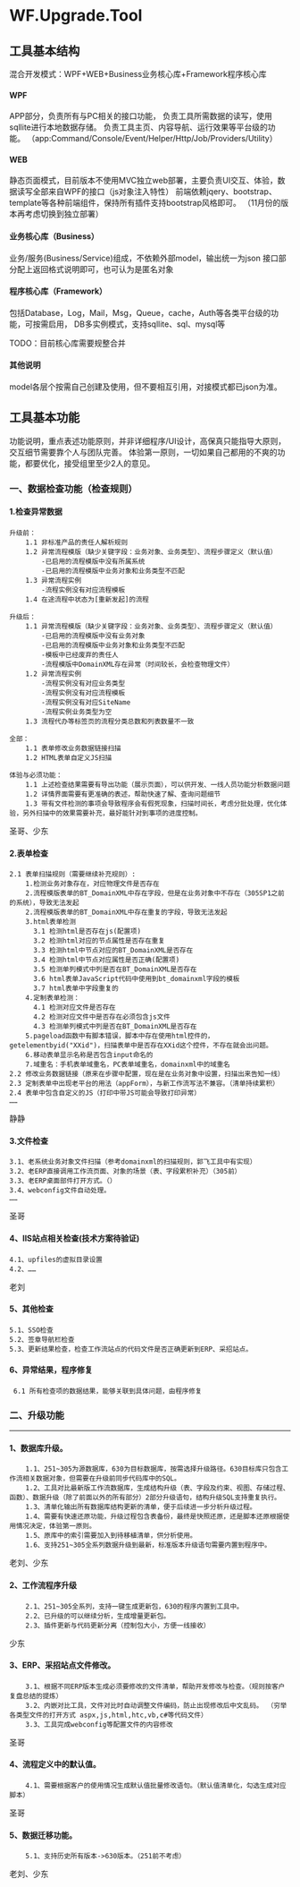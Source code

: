 # WF.Upgrade.Tool
## 工具基本结构
混合开发模式：WPF+WEB+Business业务核心库+Framework程序核心库

#### WPF
APP部分，负责所有与PC相关的接口功能，
负责工具所需数据的读写，使用sqllite进行本地数据存储。
负责工具主页、内容导航、运行效果等平台级的功能。
（app:Command/Console/Event/Helper/Http/Job/Providers/Utility）

#### WEB
静态页面模式，目前版本不使用MVC独立web部署，主要负责UI交互、体验，数据读写全部来自WPF的接口（js对象注入特性）
前端依赖jqery、bootstrap、template等各种前端组件，保持所有插件支持bootstrap风格即可。
（11月份的版本再考虑切换到独立部署）

#### 业务核心库（Business）
业务/服务(Business/Service)组成，不依赖外部model，输出统一为json
接口部分配上返回格式说明即可，也可认为是匿名对象

#### 程序核心库（Framework）
包括Database，Log，Mail，Msg，Queue，cache，Auth等各类平台级的功能，可按需启用，
DB多实例模式，支持sqllite、sql、mysql等

TODO：目前核心库需要规整合并

#### 其他说明
model各层个按需自己创建及使用，但不要相互引用，对接模式都已json为准。


## 工具基本功能
功能说明，重点表述功能原则，并非详细程序/UI设计，高保真只能指导大原则，交互细节需要靠个人与团队完善。
体验第一原则，一切如果自己都用的不爽的功能，都要优化，接受组里至少2人的意见。

### 一、数据检查功能（检查规则）

#### 1.检查异常数据
    升级前：
        1.1 非标准产品的责任人解析规则
        1.2 异常流程模版（缺少关键字段：业务对象、业务类型）、流程步骤定义（默认值）
            -已启用的流程模版中没有所属系统
            -已启用的流程模版中业务对象和业务类型不匹配
        1.3 异常流程实例
            -流程实例没有对应流程模板
        1.4 在途流程中状态为[重新发起]的流程        

    升级后：
        1.1 异常流程模版（缺少关键字段：业务对象、业务类型）、流程步骤定义（默认值）
            -已启用的流程模版中没有业务对象
            -已启用的流程模版中业务对象和业务类型不匹配
            -模板中已经废弃的责任人
            -流程模版中DomainXML存在异常（时间较长，会检查物理文件）
        1.2 异常流程实例
            -流程实例没有对应业务类型
            -流程实例没有对应流程模板
            -流程实例没有对应SiteName
            -流程实例业务类型为空
        1.3 流程代办等标签页的流程分类总数和列表数量不一致

    全部：
        1.1 表单修改业务数据链接扫描
        1.2 HTML表单自定义JS扫描

    体验与必须功能：
        1.1 上述检查结果需要有导出功能（展示页面），可以供开发、一线人员功能分析数据问题
        1.2 详情界面需要有更准确的表述，帮助快速了解、查询问题细节
        1.3 带有文件检测的事项会导致程序会有假死现象，扫描时间长，考虑分批处理，优化体验，另外扫描中的效果需要补充，最好能针对到事项的进度控制。

圣哥、少东    
    

#### 2.表单检查
    2.1 表单扫描规则（需要继续补充规则）: 
        1.检测业务对象存在，对应物理文件是否存在
        2.流程模版表单的BT_DomainXML中存在字段，但是在业务对象中不存在（305SP1之前的系统），导致无法发起
        2.流程模版表单的BT_DomainXML中存在重复的字段，导致无法发起
        3.html表单检测
          3.1 检测html是否存在js(配置项)
          3.2 检测html对应的节点属性是否存在重复
          3.3 检测html中节点对应的BT_DomainXML是否存在
          3.4 检测html中节点对应属性是否正确(配置项)
          3.5 检测单列模式中列是否在BT_DomainXML是否存在
          3.6 html表单JavaScript代码中使用到bt_domainxml字段的模板
          3.7 html表单中字段重复的
        4.定制表单检测：
          4.1 检测对应文件是否存在
          4.2 检测对应文件中是否存在必须包含js文件
          4.3 检测单列模式中列是否在BT_DomainXML是否存在 
        5.pageload函数中有脚本错误，脚本中存在使用html控件的，getelementbyid("XXid")，扫描表单中是否存在XXid这个控件，不存在就会出问题。
        6.移动表单显示名称是否包含input命名的      
        7.域重名：手机表单域重名，PC表单域重名，domainxml中的域重名
    2.2 修改业务数据链接（原来在步骤中配置，现在是在业务对象中设置，扫描出来告知一线）
    2.3 定制表单中出现老平台的用法（appForm），与新工作流写法不兼容。（清单持续累积）
    2.4 表单中包含自定义的JS（打印中带JS可能会导致打印异常）
    ……

静静

#### 3.文件检查
    3.1、老系统业务对象文件扫描（参考domainxml的扫描规则，郭飞工具中有实现）
    3.2、老ERP直接调用工作流页面、对象的场景（表、字段累积补充）（305前）
    3.3、老ERP桌面部件打开方式。（）
    3.4、webconfig文件自动处理。
    ……
圣哥

#### 4、IIS站点相关检查(技术方案待验证)
    4.1、upfiles的虚拟目录设置
    4.2、……
老刘


#### 5、其他检查
    5.1、SSO检查
    5.2、签章导航栏检查    
    5.3、更新结果检查，检查工作流站点的代码文件是否正确更新到ERP、采招站点。

#### 6、异常结果，程序修复
     6.1 所有检查项的数据结果，能够关联到具体问题，由程序修复

### 二、升级功能
- - - 

#### 1、数据库升级。
        1.1、251~305为源数据库，630为目标数据库，按需选择升级路径。630目标库只包含工作流相关数据对象，但需要在升级前同步代码库中的SQL。
        1.2、工具对比最新版工作流数据库，生成结构升级（表、字段及约束、视图、存储过程、函数）、数据升级（除了前面以外的所有部分）2部分升级语句，结构升级SQL支持重复执行。
        1.3、清单化输出所有数据库结构更新的清单，便于后续进一步分析升级过程。        
        1.4、需要有快速还原功能，升级过程包含表备份，最终是快照还原，还是脚本还原根据使用情况决定，体验第一原则。
        1.5、原库中的索引需要加入到待移植清单，供分析使用。        
        1.6、支持251~305全系列数据升级到最新，标准版本升级语句需要内置到程序中。
        
老刘、少东

#### 2、工作流程序升级
        2.1、251~305全系列，支持一键生成更新包，630的程序内置到工具中。        
        2.2、已升级的可以继续分析，生成增量更新包。        
        2.3、插件更新与代码更新分离（控制包大小，方便一线接收）
少东

#### 3、ERP、采招站点文件修改。
        3.1、根据不同ERP版本生成必须要修改的文件清单，帮助开发修改与检查。（规则按客户复盘总结的提炼）        
        3.2、内嵌对比工具，文件对比时自动调整文件编码，防止出现修改后中文乱码。 （穷举各类型文件的打开方式 aspx,js,html,htc,vb,c#等代码文件）       
        3.3、工具完成webconfig等配置文件的内容修改
圣哥

#### 4、流程定义中的默认值。
        4.1、需要根据客户的使用情况生成默认值批量修改语句。（默认值清单化，勾选生成对应脚本）

圣哥
#### 5、数据迁移功能。
        5.1、支持历史所有版本->630版本。（251前不考虑）
老刘、少东

